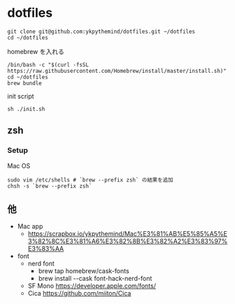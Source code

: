 # dotfiles

```
git clone git@github.com:ykpythemind/dotfiles.git ~/dotfiles
cd ~/dotfiles
```

homebrew を入れる

```
/bin/bash -c "$(curl -fsSL https://raw.githubusercontent.com/Homebrew/install/master/install.sh)"
cd ~/dotfiles
brew bundle
```

init script

```
sh ./init.sh
```

## zsh

### Setup

Mac OS

```
sudo vim /etc/shells # `brew --prefix zsh` の結果を追加
chsh -s `brew --prefix zsh`
```

## 他

- Mac app
  - https://scrapbox.io/ykpythemind/Mac%E3%81%AB%E5%85%A5%E3%82%8C%E3%81%A6%E3%82%8B%E3%82%A2%E3%83%97%E3%83%AA
- font
  - nerd font
    - brew tap homebrew/cask-fonts
    - brew install --cask font-hack-nerd-font
  - SF Mono https://developer.apple.com/fonts/
  - Cica https://github.com/miiton/Cica
